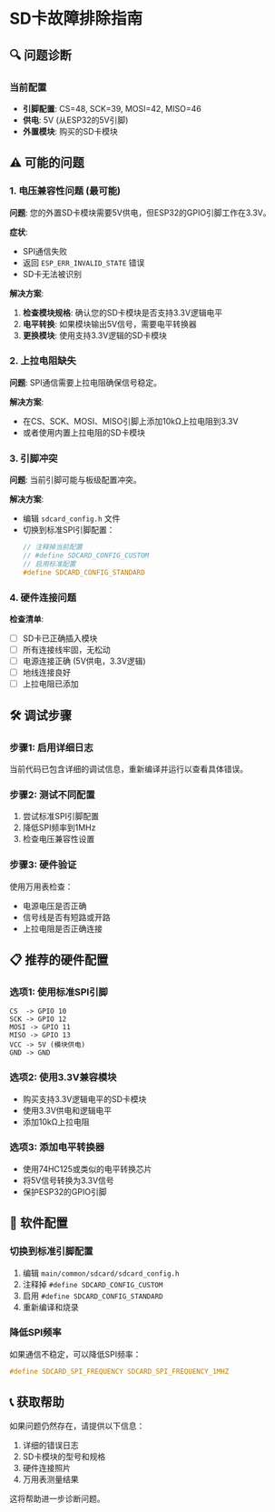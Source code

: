 # SD卡故障排除指南

## 🔍 问题诊断

### 当前配置
- **引脚配置**: CS=48, SCK=39, MOSI=42, MISO=46
- **供电**: 5V (从ESP32的5V引脚)
- **外置模块**: 购买的SD卡模块

## ⚠️ 可能的问题

### 1. 电压兼容性问题 (最可能)
**问题**: 您的外置SD卡模块需要5V供电，但ESP32的GPIO引脚工作在3.3V。

**症状**: 
- SPI通信失败
- 返回 `ESP_ERR_INVALID_STATE` 错误
- SD卡无法被识别

**解决方案**:
1. **检查模块规格**: 确认您的SD卡模块是否支持3.3V逻辑电平
2. **电平转换**: 如果模块输出5V信号，需要电平转换器
3. **更换模块**: 使用支持3.3V逻辑的SD卡模块

### 2. 上拉电阻缺失
**问题**: SPI通信需要上拉电阻确保信号稳定。

**解决方案**:
- 在CS、SCK、MOSI、MISO引脚上添加10kΩ上拉电阻到3.3V
- 或者使用内置上拉电阻的SD卡模块

### 3. 引脚冲突
**问题**: 当前引脚可能与板级配置冲突。

**解决方案**:
- 编辑 `sdcard_config.h` 文件
- 切换到标准SPI引脚配置：
  ```c
  // 注释掉当前配置
  // #define SDCARD_CONFIG_CUSTOM
  // 启用标准配置
  #define SDCARD_CONFIG_STANDARD
  ```

### 4. 硬件连接问题
**检查清单**:
- [ ] SD卡已正确插入模块
- [ ] 所有连接线牢固，无松动
- [ ] 电源连接正确 (5V供电，3.3V逻辑)
- [ ] 地线连接良好
- [ ] 上拉电阻已添加

## 🛠️ 调试步骤

### 步骤1: 启用详细日志
当前代码已包含详细的调试信息，重新编译并运行以查看具体错误。

### 步骤2: 测试不同配置
1. 尝试标准SPI引脚配置
2. 降低SPI频率到1MHz
3. 检查电压兼容性设置

### 步骤3: 硬件验证
使用万用表检查：
- 电源电压是否正确
- 信号线是否有短路或开路
- 上拉电阻是否正确连接

## 📋 推荐的硬件配置

### 选项1: 使用标准SPI引脚
```
CS  -> GPIO 10
SCK -> GPIO 12  
MOSI -> GPIO 11
MISO -> GPIO 13
VCC -> 5V (模块供电)
GND -> GND
```

### 选项2: 使用3.3V兼容模块
- 购买支持3.3V逻辑电平的SD卡模块
- 使用3.3V供电和逻辑电平
- 添加10kΩ上拉电阻

### 选项3: 添加电平转换器
- 使用74HC125或类似的电平转换芯片
- 将5V信号转换为3.3V信号
- 保护ESP32的GPIO引脚

## 🔧 软件配置

### 切换到标准引脚配置
1. 编辑 `main/common/sdcard/sdcard_config.h`
2. 注释掉 `#define SDCARD_CONFIG_CUSTOM`
3. 启用 `#define SDCARD_CONFIG_STANDARD`
4. 重新编译和烧录

### 降低SPI频率
如果通信不稳定，可以降低SPI频率：
```c
#define SDCARD_SPI_FREQUENCY SDCARD_SPI_FREQUENCY_1MHZ
```

## 📞 获取帮助

如果问题仍然存在，请提供以下信息：
1. 详细的错误日志
2. SD卡模块的型号和规格
3. 硬件连接照片
4. 万用表测量结果

这将帮助进一步诊断问题。
